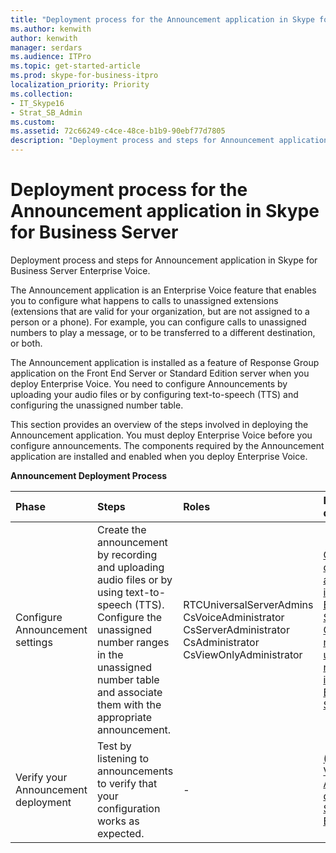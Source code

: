 ```yaml
---
title: "Deployment process for the Announcement application in Skype for Business Server"
ms.author: kenwith
author: kenwith
manager: serdars
ms.audience: ITPro
ms.topic: get-started-article
ms.prod: skype-for-business-itpro
localization_priority: Priority
ms.collection: 
- IT_Skype16
- Strat_SB_Admin
ms.custom: 
ms.assetid: 72c66249-c4ce-48ce-b1b9-90ebf77d7805
description: "Deployment process and steps for Announcement application in Skype for Business Server Enterprise Voice."
---
```


# Deployment process for the Announcement application in Skype for Business Server
 
Deployment process and steps for Announcement application in Skype for Business Server Enterprise Voice.
  
The Announcement application is an Enterprise Voice feature that enables you to configure what happens to calls to unassigned extensions (extensions that are valid for your organization, but are not assigned to a person or a phone). For example, you can configure calls to unassigned numbers to play a message, or to be transferred to a different destination, or both.
  
The Announcement application is installed as a feature of Response Group application on the Front End Server or Standard Edition server when you deploy Enterprise Voice. You need to configure Announcements by uploading your audio files or by configuring text-to-speech (TTS) and configuring the unassigned number table.
  
This section provides an overview of the steps involved in deploying the Announcement application. You must deploy Enterprise Voice before you configure announcements. The components required by the Announcement application are installed and enabled when you deploy Enterprise Voice.
  
**Announcement Deployment Process**

|**Phase**|**Steps**|**Roles**|**Deployment documentation**|
|:-----|:-----|:-----|:-----|
|Configure Announcement settings  <br/> | Create the announcement by recording and uploading audio files or by using text-to-speech (TTS). <br/>  Configure the unassigned number ranges in the unassigned number table and associate them with the appropriate announcement. <br/> |RTCUniversalServerAdmins  <br/> CsVoiceAdministrator  <br/> CsServerAdministrator  <br/> CsAdministrator  <br/> CsViewOnlyAdministrator  <br/> |[Create or delete an announcement in Skype for Business Server](create-an-announcement.md) <br/> [Create or modify an unassigned number range in Skype for Business Server](create-or-modify-an-unassigned-number-range.md) <br/> |
|Verify your Announcement deployment  <br/> |Test by listening to announcements to verify that your configuration works as expected.  <br/> |-  <br/> |[(Optional) Verify Announcement deployment in Skype for Business](optional-verify-announcement-deployment.md) <br/> |
   

